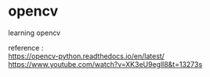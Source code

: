 # opencv
learning opencv

reference :  
https://opencv-python.readthedocs.io/en/latest/  
https://www.youtube.com/watch?v=XK3eU9egll8&t=13273s
